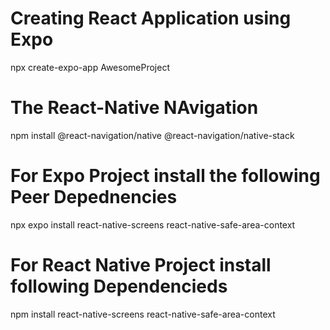# Creating React Application using Expo
npx create-expo-app AwesomeProject
 
# The React-Native NAvigation
npm install @react-navigation/native @react-navigation/native-stack

# For Expo Project install the following Peer Depednencies
npx expo install react-native-screens react-native-safe-area-context

# For React Native Project install following Dependencieds
npm install react-native-screens react-native-safe-area-context

